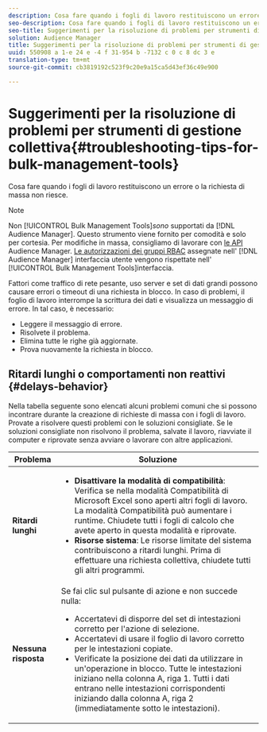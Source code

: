 ```yaml
---
description: Cosa fare quando i fogli di lavoro restituiscono un errore o la richiesta di massa non riesce.
seo-description: Cosa fare quando i fogli di lavoro restituiscono un errore o la richiesta di massa non riesce.
seo-title: Suggerimenti per la risoluzione di problemi per strumenti di gestione collettiva
solution: Audience Manager
title: Suggerimenti per la risoluzione di problemi per strumenti di gestione collettiva
uuid: 550908 a 1-e 24 e -4 f 31-954 b -7132 c 0 c 8 dc 3 e
translation-type: tm+mt
source-git-commit: cb3819192c523f9c20e9a15ca5d43ef36c49e900

---
```



# Suggerimenti per la risoluzione di problemi per strumenti di gestione collettiva{#troubleshooting-tips-for-bulk-management-tools}

Cosa fare quando i fogli di lavoro restituiscono un errore o la richiesta di massa non riesce.



<!-- 

<p>r_bulk_troubleshoot.xml </p>

 -->

>[!NOTE]
>
>Non [!UICONTROL Bulk Management Tools]*sono* supportati da [!DNL Audience Manager]. Questo strumento viene fornito per comodità e solo per cortesia. Per modifiche in massa, consigliamo di lavorare con [le API](../../api/rest-api-main/aam-api-getting-started.md) Audience Manager. [Le autorizzazioni dei gruppi RBAC](../../features/administration/administration-overview.md) assegnate nell&#39; [!DNL Audience Manager] interfaccia utente vengono rispettate nell&#39; [!UICONTROL Bulk Management Tools]interfaccia.

Fattori come traffico di rete pesante, uso server e set di dati grandi possono causare errori o timeout di una richiesta in blocco. In caso di problemi, il foglio di lavoro interrompe la scrittura dei dati e visualizza un messaggio di errore. In tal caso, è necessario:

* Leggere il messaggio di errore.
* Risolvete il problema.
* Elimina tutte le righe già aggiornate.
* Prova nuovamente la richiesta in blocco.

## Ritardi lunghi o comportamenti non reattivi {#delays-behavior}

Nella tabella seguente sono elencati alcuni problemi comuni che si possono incontrare durante la creazione di richieste di massa con i fogli di lavoro. Provate a risolvere questi problemi con le soluzioni consigliate. Se le soluzioni consigliate non risolvono il problema, salvate il lavoro, riavviate il computer e riprovate senza avviare o lavorare con altre applicazioni.

<table id="table_AC6FB99402214A4EAC6E709465BB67AF"> 
 <thead> 
  <tr> 
   <th colname="col1" class="entry"> Problema </th> 
   <th colname="col2" class="entry"> Soluzione </th> 
  </tr> 
 </thead>
 <tbody> 
  <tr> 
   <td colname="col1"> <b>Ritardi lunghi</b> </td> 
   <td colname="col2"> 
    <ul id="ul_AA6F414024B2475AB1C0B46DC3FF0B36"> 
     <li id="li_ECC83AC39D7142519AA9A223DB8FCF23"> <b>Disattivare la modalità di compatibilità</b>: Verifica se nella modalità Compatibilità di Microsoft Excel sono aperti altri fogli di lavoro. La modalità Compatibilità può aumentare i runtime. Chiudete tutti i fogli di calcolo che avete aperto in questa modalità e riprovate. </li> 
     <li id="li_234BFCF563234DE198884F33AB75280D"> <b>Risorse sistema</b>: Le risorse limitate del sistema contribuiscono a ritardi lunghi. Prima di effettuare una richiesta collettiva, chiudete tutti gli altri programmi. </li> 
    </ul> </td> 
  </tr> 
  <tr> 
   <td colname="col1"> <b>Nessuna risposta</b> </td> 
   <td colname="col2">Se fai clic sul pulsante di azione e non succede nulla: 
    <ul id="ul_142E63CDD556414AB639E51734FEDBCF"> 
     <li id="li_DBB6C819603D46B5AECC9C854FDAFDF1">Accertatevi di disporre del set di intestazioni corretto per l'azione di selezione. </li> 
     <li id="li_391C9031907A4085BDAD42054960045C">Accertatevi di usare il foglio di lavoro corretto per le intestazioni copiate. </li> 
     <li id="li_76A7241989204933858621FAAB5C3408">Verificate la posizione dei dati da utilizzare in un'operazione in blocco. Tutte le intestazioni iniziano nella colonna A, riga 1. Tutti i dati entrano nelle intestazioni corrispondenti iniziando dalla colonna A, riga 2 (immediatamente sotto le intestazioni). </li> 
    </ul> </td> 
  </tr> 
 </tbody> 
</table>

